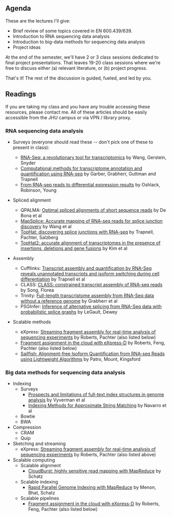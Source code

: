 Agenda
------

These are the lectures I'll give:

* Brief review of some topics covered in EN 600.439/639.
* Introduction to RNA sequencing data analysis
* Introduction to big-data methods for sequencing data analysis
* Project ideas

At the end of the semester, we'll have 2 or 3 class sessions dedicated to final project presentations.  That leaves 19-20 class sessions where we're free to discuss either (a) relevant literature, or (b) project progress.

That's it!  The rest of the discussion is guided, fueled, and led by you.

Readings
--------

If you are taking my class and you have any trouble accessing these resources, please contact me. All of these articles should be easily accessible from the JHU campus or via VPN / library proxy.

### RNA sequencing data analysis

* Surveys (everyone should read these -- don't pick one of these to present in class):
    * [RNA-Seq: a revolutionary tool for transcriptomics](http://www.nature.com/nrg/journal/v10/n1/full/nrg2484.html) by Wang, Gerstein, Snyder
    * [Computational methods for transcriptome annotation and quantification using RNA-seq](http://www.nature.com/nmeth/journal/v8/n6/pdf/nmeth.1613.pdf) by Garber, Grabherr, Guttman and Trapnell
    * [From RNA-seq reads to differential expression results](http://www.biomedcentral.com/content/pdf/gb-2010-11-12-220.pdf) by Oshlack, Robinson, Young

* Spliced alignment
    * QPALMA: [Optimal spliced alignments of short sequence reads](http://bioinformatics.oxfordjournals.org/content/24/16/i174.full.html) by De Bona et al
    * [MapSplice: Accurate mapping of RNA-seq reads for splice junction discovery](http://nar.oxfordjournals.org/content/38/18/e178.full.pdf) by Wang et al
    * [TopHat: discovering splice junctions with RNA-seq](http://bioinformatics.oxfordjournals.org/content/25/9/1105.full.html) by Trapnell, Pachter, Salzberg
    * [TopHat2: accurate alignment of transcriptomes in the presence of insertions, deletions and gene fusions](http://www.biomedcentral.com/content/pdf/gb-2013-14-4-r36.pdf) by Kim et al

* Assembly
    * Cufflinks: [Transcript assembly and quantification by RNA-Seq reveals unannotated transcripts and isoform switching during cell differentiation](http://www.nature.com/nbt/journal/v28/n5/full/nbt.1621.html) by Trapnell et al
    * CLASS: [CLASS: constrained transcript assembly of RNA-seq reads](http://www.biomedcentral.com/1471-2105/14/S5/S14?utm_source=dlvr.it&utm_medium=tumblr) by Song, Florea
    * Trinity: [Full-length transcriptome assembly from RNA-Seq data without a reference genome](http://www.nature.com/nbt/journal/v29/n7/full/nbt.1883.html) by Grabherr et al
    * PSGInfer: [Inference of alternative splicing from RNA-Seq data with probabilistic splice graphs](http://bioinformatics.oxfordjournals.org/content/29/18/2300.full.html) by LeGault, Dewey

* Scalable methods
    * eXpress: [Streaming fragment assembly for real-time analysis of sequencing experiments](http://www.nature.com/nmeth/journal/v10/n1/full/nmeth.2251.html) by Roberts, Pachter (also listed below)
    * [Fragment assignment in the cloud with eXpress-D](http://www.biomedcentral.com/1471-2105/14/358/abstract) by Roberts, Feng, Pachter (also listed below)
    * [Sailfish: Alignment-free Isoform Quantification from RNA-seq Reads using Lightweight Algorithms](http://arxiv.org/abs/1308.3700) by Patro, Mount, Kingsford

### Big data methods for sequencing data analysis

* Indexing
    * Surveys
        * [Prospects and limitations of full-text index structures in genome analysis](http://nar.oxfordjournals.org/content/40/15/6993) by Vyverman et al
        * [Indexing Methods for Approximate String Matching](http://citeseerx.ist.psu.edu/viewdoc/download?doi=10.1.1.11.5629&rep=rep1&type=pdf) by Navarro et al
    * Bowtie
    * BWA
* Compression
    * CRAM
    * Quip
* Sketching and streaming
    * eXpress: [Streaming fragment assembly for real-time analysis of sequencing experiments](http://www.nature.com/nmeth/journal/v10/n1/full/nmeth.2251.html) by Roberts, Pachter (also listed above)
* Scalable computing
    * Scalable alignment
        * [CloudBurst: highly sensitive read mapping with MapReduce](http://bioinformatics.oxfordjournals.org/content/25/11/1363.short) by Schatz
    * Scalable indexing
        * [Rapid Parallel Genome Indexing with MapReduce](http://dl.acm.org/citation.cfm?id=1996104) by Menon, Bhat, Schatz
    * Scalable pipelines
        * [Fragment assignment in the cloud with eXpress-D](http://www.biomedcentral.com/1471-2105/14/358/abstract) by Roberts, Feng, Pachter (also listed below)
